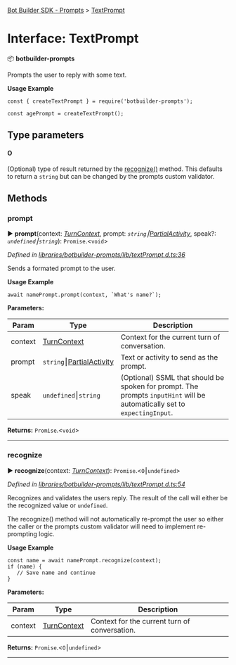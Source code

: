 [Bot Builder SDK - Prompts](../README.md) > [TextPrompt](../interfaces/botbuilder_prompts.textprompt.md)



# Interface: TextPrompt


:package: **botbuilder-prompts**

Prompts the user to reply with some text.

**Usage Example**

    const { createTextPrompt } = require('botbuilder-prompts');

    const agePrompt = createTextPrompt();

## Type parameters
#### O 

(Optional) type of result returned by the [recognize()](#recognize) method. This defaults to return a `string` but can be changed by the prompts custom validator.


## Methods
<a id="prompt"></a>

###  prompt

► **prompt**(context: *[TurnContext]()*, prompt: *`string`⎮[Partial]()[Activity]()*, speak?: *`undefined`⎮`string`*): `Promise`.<`void`>



*Defined in [libraries/botbuilder-prompts/lib/textPrompt.d.ts:36](https://github.com/Microsoft/botbuilder-js/blob/e54b802/libraries/botbuilder-prompts/lib/textPrompt.d.ts#L36)*



Sends a formated prompt to the user.

**Usage Example**

    await namePrompt.prompt(context, `What's name?`);


**Parameters:**

| Param | Type | Description |
| ------ | ------ | ------ |
| context | [TurnContext]()   |  Context for the current turn of conversation. |
| prompt | `string`⎮[Partial]()[Activity]()   |  Text or activity to send as the prompt. |
| speak | `undefined`⎮`string`   |  (Optional) SSML that should be spoken for prompt. The prompts `inputHint` will be automatically set to `expectingInput`. |





**Returns:** `Promise`.<`void`>





___

<a id="recognize"></a>

###  recognize

► **recognize**(context: *[TurnContext]()*): `Promise`.<`O`⎮`undefined`>



*Defined in [libraries/botbuilder-prompts/lib/textPrompt.d.ts:54](https://github.com/Microsoft/botbuilder-js/blob/e54b802/libraries/botbuilder-prompts/lib/textPrompt.d.ts#L54)*



Recognizes and validates the users reply. The result of the call will either be the recognized value or `undefined`.

The recognize() method will not automatically re-prompt the user so either the caller or the prompts custom validator will need to implement re-prompting logic.

**Usage Example**

    const name = await namePrompt.recognize(context);
    if (name) {
       // Save name and continue
    }


**Parameters:**

| Param | Type | Description |
| ------ | ------ | ------ |
| context | [TurnContext]()   |  Context for the current turn of conversation. |





**Returns:** `Promise`.<`O`⎮`undefined`>





___


